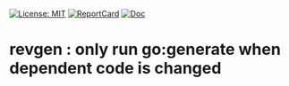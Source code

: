 [![License: MIT](https://img.shields.io/badge/License-MIT-yellow.svg)](https://opensource.org/licenses/MIT)
[![ReportCard](https://goreportcard.com/badge/github.com/ejoffe/spr)](https://goreportcard.com/report/github.com/ejoffe/spr)
[![Doc](https://godoc.org/github.com/ejoffe/spr?status.svg)](https://godoc.org/github.com/ejoffe/spr)

# revgen : only run go:generate when dependent code is changed